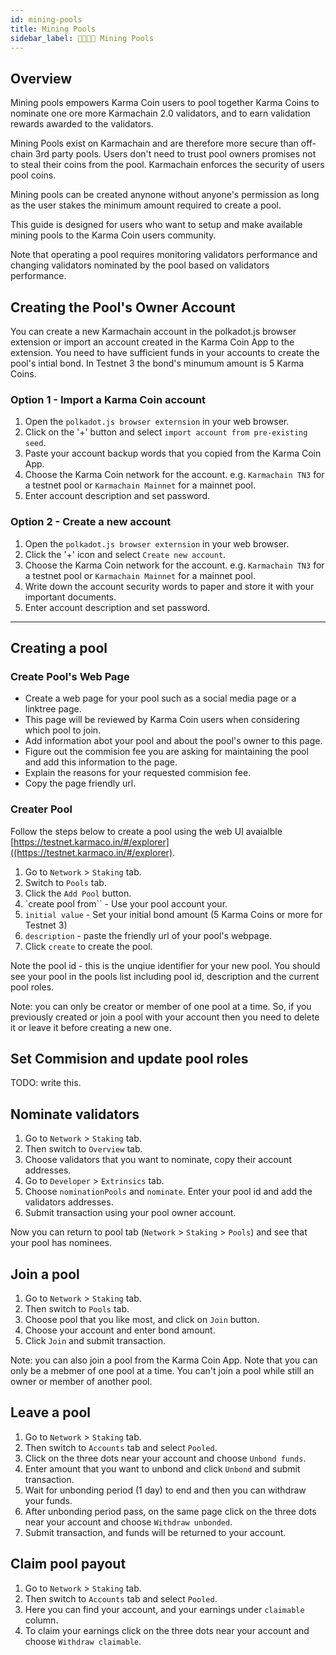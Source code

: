 ```yaml
---
id: mining-pools
title: Mining Pools
sidebar_label: 👨‍👩‍👧‍👦 Mining Pools
---
```


## Overview
Mining pools empowers Karma Coin users to pool together Karma Coins to nominate one ore more Karmachain 2.0 validators, and to earn validation rewards awarded to the validators. 

Mining Pools exist on Karmachain and are therefore more secure than off-chain 3rd party pools. Users don't need to trust pool owners promises not to steal their coins from the pool. Karmachain enforces the security of users pool coins.

Mining pools can be created anynone without anyone's permission as long as the user stakes the minimum amount required to create a pool. 

This guide is designed for users who want to setup and make available mining pools to the Karma Coin users community.

Note that operating a pool requires monitoring validators performance and changing validators nominated by the pool based on validators performance.

## Creating the Pool's Owner Account
You can create a new Karmachain account in the polkadot.js browser extension or import an account created in the Karma Coin App to the extension.
You need to have sufficient funds in your accounts to create the pool's intial bond. In Testnet 3 the bond's minumum amount is 5 Karma Coins.

### Option 1 - Import a Karma Coin account
1. Open the `polkadot.js browser externsion` in your web browser.
2. Click on the '+' button and select `import account from pre-existing seed`. 
3. Paste your account backup words that you copied from the Karma Coin App.
4. Choose the Karma Coin network for the account. e.g. `Karmachain TN3` for a testnet pool or `Karmachain Mainnet` for a mainnet pool.
5. Enter account description and set password.

### Option 2 - Create a new account
1. Open the `polkadot.js browser externsion` in your web browser.
2. Click the '+' icon and select `Create new account`.
3. Choose the Karma Coin network for the account. e.g. `Karmachain TN3` for a testnet pool or `Karmachain Mainnet` for a mainnet pool.
4. Write down the account security words to paper and store it with your important documents.
5. Enter account description and set password.

---

## Creating a pool

### Create Pool's Web Page
- Create a web page for your pool such as a social media page or a linktree page. 
- This page will be reviewed by Karma Coin users when considering which pool to join.
- Add information abot your pool and about the pool's owner to this page.
- Figure out the commision fee you are asking for maintaining the pool and add this information to the page.
- Explain the reasons for your requested commision fee.
- Copy the page friendly url.


### Creater Pool

Follow the steps below to create a pool using the web UI avaialble [https://testnet.karmaco.in/#/explorer]((https://testnet.karmaco.in/#/explorer).

1. Go to `Network` > `Staking` tab.
2. Switch to `Pools` tab.
3. Click the `Add Pool` button.
4. `create pool from`` - Use your pool account your.
5. `initial value` - Set your initial bond amount (5 Karma Coins or more for Testnet 3) 
6. `description` - paste the friendly url of your pool's webpage.
7. Click `create` to create the pool.

Note the pool id - this is the unqiue identifier for your new pool.
You should see your pool in the pools list including pool id, description and the current pool roles.

Note: you can only be creator or member of one pool at a time. So, if you previously created or join a pool with your account then you need to delete it or leave it before creating a new one.

## Set Commision and update pool roles
TODO: write this.

## Nominate validators

1. Go to `Network` > `Staking` tab.
2. Then switch to `Overview` tab.
3. Choose validators that you want to nominate, copy their account addresses.
4. Go to `Developer` > `Extrinsics` tab.
5. Choose `nominationPools` and `nominate`. Enter your pool id and add the validators addresses.
6. Submit transaction using your pool owner account.

Now you can return to pool tab (`Network` > `Staking` > `Pools`) and see that your pool has nominees.

## Join a pool

1. Go to `Network` > `Staking` tab.
2. Then switch to `Pools` tab.
3. Choose pool that you like most, and click on `Join` button.
4. Choose your account and enter bond amount.
5. Click `Join` and submit transaction.

Note: you can also join a pool from the Karma Coin App.
Note that you can only be a mebmer of one pool at a time. You can't join a pool while still an owner or member of another pool.

## Leave a pool

1. Go to `Network` > `Staking` tab.
2. Then switch to `Accounts` tab and select `Pooled`.
3. Click on the three dots near your account and choose `Unbond funds`.
4. Enter amount that you want to unbond and click `Unbond` and submit transaction.
5. Wait for unbonding period (1 day) to end and then you can withdraw your funds.
6. After unbonding period pass, on the same page click on the three dots near your account and choose `Withdraw unbonded`.
7. Submit transaction, and funds will be returned to your account.

## Claim pool payout

1. Go to `Network` > `Staking` tab.
2. Then switch to `Accounts` tab and select `Pooled`.
3. Here you can find your account, and your earnings under `claimable` column.
4. To claim your earnings click on the three dots near your account and choose `Withdraw claimable`.
